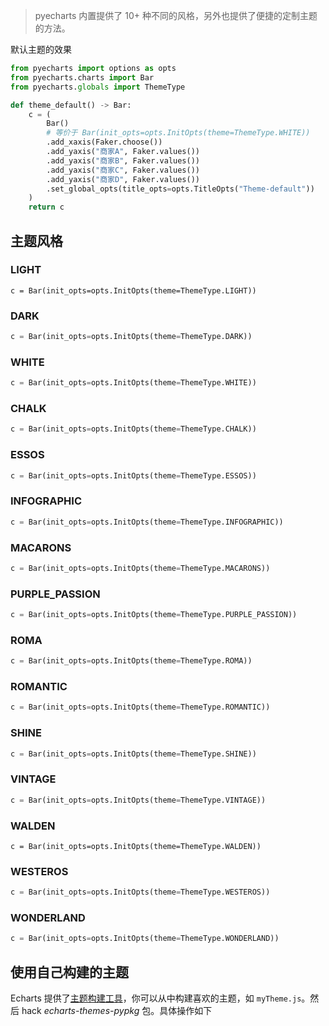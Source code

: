 > pyecharts 内置提供了 10+ 种不同的风格，另外也提供了便捷的定制主题的方法。

默认主题的效果
```python
from pyecharts import options as opts
from pyecharts.charts import Bar
from pyecharts.globals import ThemeType

def theme_default() -> Bar:
    c = (
        Bar()
        # 等价于 Bar(init_opts=opts.InitOpts(theme=ThemeType.WHITE))
        .add_xaxis(Faker.choose())
        .add_yaxis("商家A", Faker.values())
        .add_yaxis("商家B", Faker.values())
        .add_yaxis("商家C", Faker.values())
        .add_yaxis("商家D", Faker.values())
        .set_global_opts(title_opts=opts.TitleOpts("Theme-default"))
    )
    return c
```


## 主题风格

### LIGHT

```pyhon
c = Bar(init_opts=opts.InitOpts(theme=ThemeType.LIGHT))
```

### DARK

```python
c = Bar(init_opts=opts.InitOpts(theme=ThemeType.DARK))
```

### WHITE

```python
c = Bar(init_opts=opts.InitOpts(theme=ThemeType.WHITE))
```

### CHALK
```python
c = Bar(init_opts=opts.InitOpts(theme=ThemeType.CHALK))
```

### ESSOS
```python
c = Bar(init_opts=opts.InitOpts(theme=ThemeType.ESSOS))
```

### INFOGRAPHIC
```python
c = Bar(init_opts=opts.InitOpts(theme=ThemeType.INFOGRAPHIC))
```

### MACARONS
```python
c = Bar(init_opts=opts.InitOpts(theme=ThemeType.MACARONS))
```

### PURPLE_PASSION
```python
c = Bar(init_opts=opts.InitOpts(theme=ThemeType.PURPLE_PASSION))
```

### ROMA
```python
c = Bar(init_opts=opts.InitOpts(theme=ThemeType.ROMA))
```

### ROMANTIC
```python
c = Bar(init_opts=opts.InitOpts(theme=ThemeType.ROMANTIC))
```

### SHINE
```python
c = Bar(init_opts=opts.InitOpts(theme=ThemeType.SHINE))
```

### VINTAGE
```python
c = Bar(init_opts=opts.InitOpts(theme=ThemeType.VINTAGE))
```

### WALDEN
```
c = Bar(init_opts=opts.InitOpts(theme=ThemeType.WALDEN))
```

### WESTEROS
```python
c = Bar(init_opts=opts.InitOpts(theme=ThemeType.WESTEROS))
```

### WONDERLAND
```python
c = Bar(init_opts=opts.InitOpts(theme=ThemeType.WONDERLAND))
```

## 使用自己构建的主题

Echarts 提供了[主题构建工具](http://echarts.baidu.com/theme-builder/)，你可以从中构建喜欢的主题，如 `myTheme.js`。然后 hack *echarts-themes-pypkg* 包。具体操作如下
